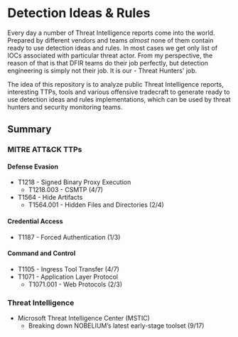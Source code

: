 # Detection Ideas & Rules
Every day a number of Threat Intelligence reports come into the world. Prepared by different vendors and teams *almost* none of them contain ready to use detection ideas and rules. In most cases we get only list of IOCs associated with particular threat actor. From my perspective, the reason of that is that DFIR teams do their job perfectly, but detection engineering is simply not their job. It is our - Threat Hunters' job.

The idea of this repository is to analyze public Threat Intelligence reports, interesting TTPs, tools and various offensive tradecraft to generate ready to use detection ideas and rules implementations, which can be used by threat hunters and security monitoring teams. 

## Summary
### MITRE ATT&CK TTPs
#### Defense Evasion
- T1218 - Signed Binary Proxy Execution
  - T1218.003 - CSMTP (4/7)
- T1564 - Hide Artifacts
  - T1564.001 - Hidden Files and Directories (2/4)
#### Credential Access
- T1187 - Forced Authentication (1/3)
#### Command and Control
- T1105 - Ingress Tool Transfer (4/7)
- T1071 - Application Layer Protocol
  - T1071.001 - Web Protocols (2/3)

### Threat Intelligence
- Microsoft Threat Intelligence Center (MSTIC)
  - Breaking down NOBELIUM’s latest early-stage toolset (9/17)
